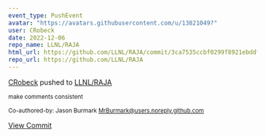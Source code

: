 ```yaml
---
event_type: PushEvent
avatar: "https://avatars.githubusercontent.com/u/13821049?"
user: CRobeck
date: 2022-12-06
repo_name: LLNL/RAJA
html_url: https://github.com/LLNL/RAJA/commit/3ca7535ccbf0299f8921ebddfd0fd90ed2cfd9ab
repo_url: https://github.com/LLNL/RAJA
---
```


<a href='https://github.com/CRobeck' target='_blank'>CRobeck</a> pushed to <a href='https://github.com/LLNL/RAJA' target='_blank'>LLNL/RAJA</a>

<small>make comments consistent

Co-authored-by: Jason Burmark <MrBurmark@users.noreply.github.com></small>

<a href='https://github.com/LLNL/RAJA/commit/3ca7535ccbf0299f8921ebddfd0fd90ed2cfd9ab' target='_blank'>View Commit</a>